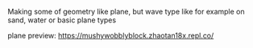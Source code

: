 Making some of geometry like plane, but wave type like for example on sand, water or basic plane types

plane preview: https://mushywobblyblock.zhaotan18x.repl.co/
